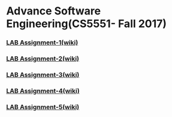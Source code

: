 
# Advance Software Engineering(CS5551- Fall 2017)

### [LAB Assignment-1(wiki)](https://github.com/khushbukolhe/CS5551_KhushbuKolhe_labassignments/wiki/Lab-assignment-1:-Hospital-Management)

### [LAB Assignment-2(wiki)](https://github.com/khushbukolhe/CS5551_KhushbuKolhe_labassignments/wiki/Lab-assignment-2-:-Traffic-Information-at-a-location)

### [LAB Assignment-3(wiki)](https://github.com/khushbukolhe/CS5551_KhushbuKolhe_labassignments/wiki/Lab-assignment-3:-Translator-and-Youtube-Video-Search-App)

### [LAB Assignment-4(wiki)](https://github.com/khushbukolhe/CS5551_KhushbuKolhe_labassignments/wiki/Lab-assignment-4-:-Barcode-Detector)

### [LAB Assignment-5(wiki)](https://github.com/khushbukolhe/CS5551_KhushbuKolhe_labassignments/wiki/Lab-assignment-5-:-Know-Your-Image-App)





 
